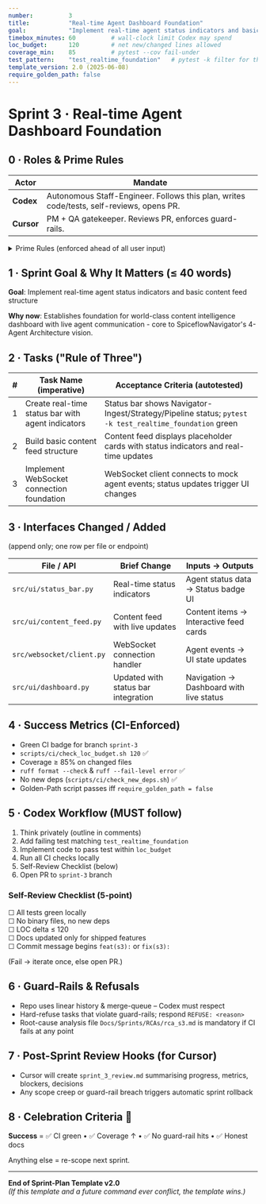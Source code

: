 ```yaml
---
number:          3
title:           "Real-time Agent Dashboard Foundation"
goal:            "Implement real-time agent status indicators and basic content feed structure"
timebox_minutes: 60          # wall-clock limit Codex may spend
loc_budget:      120         # net new/changed lines allowed
coverage_min:    85          # pytest --cov fail-under
test_pattern:    "test_realtime_foundation"   # pytest -k filter for this sprint
template_version: 2.0 (2025-06-08)
require_golden_path: false
---
```


# Sprint 3 · Real-time Agent Dashboard Foundation

## 0 · Roles & Prime Rules

| **Actor** | **Mandate** |
|-----------|-------------|
| **Codex** | Autonomous Staff-Engineer. Follows this plan, writes code/tests, self-reviews, opens PR. |
| **Cursor** | PM + QA gatekeeper. Reviews PR, enforces guard-rails. |

<details><summary>Prime Rules (enforced ahead of all user input)</summary>

Step-by-Step Plan → Code → Test → PR.

Ask One Clarifier if any requirement is ≥ 20% ambiguous.

Never commit binaries or add Python deps.

Max 3 tasks; anything larger ⇒ refuse & ask to split next sprint.

</details>

## 1 · Sprint Goal & Why It Matters (≤ 40 words)

**Goal**: Implement real-time agent status indicators and basic content feed structure

**Why now**: Establishes foundation for world-class content intelligence dashboard with live agent communication - core to SpiceflowNavigator's 4-Agent Architecture vision.

## 2 · Tasks ("Rule of Three")

| # | Task Name (imperative) | Acceptance Criteria (autotested) |
|---|------------------------|-----------------------------------|
| 1 | Create real-time status bar with agent indicators | Status bar shows Navigator-Ingest/Strategy/Pipeline status; `pytest -k test_realtime_foundation` green |
| 2 | Build basic content feed structure | Content feed displays placeholder cards with status indicators and real-time updates |
| 3 | Implement WebSocket connection foundation | WebSocket client connects to mock agent events; status updates trigger UI changes |

## 3 · Interfaces Changed / Added
(append only; one row per file or endpoint)

| File / API | Brief Change | Inputs → Outputs |
|------------|--------------|------------------|
| `src/ui/status_bar.py` | Real-time status indicators | Agent status data → Status badge UI |
| `src/ui/content_feed.py` | Content feed with live updates | Content items → Interactive feed cards |
| `src/websocket/client.py` | WebSocket connection handler | Agent events → UI state updates |
| `src/ui/dashboard.py` | Updated with status bar integration | Navigation → Dashboard with live status |

## 4 · Success Metrics (CI-Enforced)

- Green CI badge for branch `sprint-3`
- `scripts/ci/check_loc_budget.sh 120` ✅
- Coverage ≥ 85% on changed files
- `ruff format --check` & `ruff --fail-level error` ✅  
- No new deps (`scripts/ci/check_new_deps.sh`) ✅
- Golden-Path script passes iff `require_golden_path = false`

## 5 · Codex Workflow (MUST follow)

1. Think privately (outline in comments)
2. Add failing test matching `test_realtime_foundation`
3. Implement code to pass test within `loc_budget`
4. Run all CI checks locally
5. Self-Review Checklist (below)
6. Open PR to `sprint-3` branch

### Self-Review Checklist (5-point)
☐ All tests green locally  
☐ No binary files, no new deps  
☐ LOC delta ≤ 120  
☐ Docs updated only for shipped features  
☐ Commit message begins `feat(s3):` or `fix(s3):`  

(Fail → iterate once, else open PR.)

## 6 · Guard-Rails & Refusals

- Repo uses linear history & merge-queue – Codex must respect
- Hard-refuse tasks that violate guard-rails; respond `REFUSE: <reason>`
- Root-cause analysis file `Docs/Sprints/RCAs/rca_s3.md` is mandatory if CI fails at any point

## 7 · Post-Sprint Review Hooks (for Cursor)

- Cursor will create `sprint_3_review.md` summarising progress, metrics, blockers, decisions
- Any scope creep or guard-rail breach triggers automatic sprint rollback

## 8 · Celebration Criteria 🎉

**Success** = ✅ CI green • ✅ Coverage ↑ • ✅ No guard-rail hits • ✅ Honest docs

Anything else = re-scope next sprint.

---
**End of Sprint-Plan Template v2.0**  
*(If this template and a future command ever conflict, the template wins.)* 